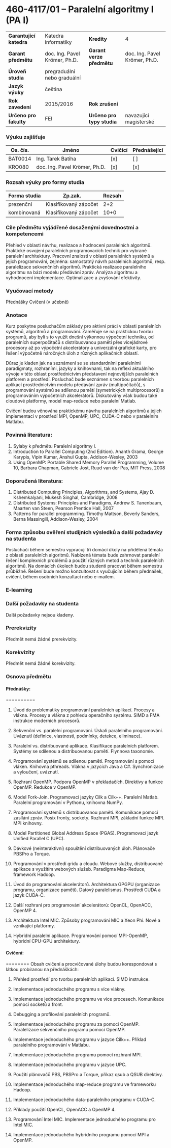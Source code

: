 # 460-4117/01 – Paralelní algoritmy I (PA I)   
| | | | | 
|-|-|-|-|
|**Garantující katedra**|Katedra informatiky| **Kredity**|	4 |    
|**Garant předmětu**|doc. Ing. Pavel Krömer, Ph.D.|**Garant verze předmětu**|	doc. Ing. Pavel Krömer, Ph.D. |   
|**Úroveň studia**| pregraduální nebo graduální  | | |  
|**Jazyk výuky** | čeština  | | |  
|**Rok zavedení**|2015/2016| **Rok zrušení**	  | |
|**Určeno pro fakulty** |	FEI| **Určeno pro typy studia**|	navazující magisterské |

### Výuku zajišťuje
  
|Os. čís.| Jméno             |	Cvičící|	Přednášející|  
|--------|-------------------|---------|----------------|
|BAT0014 | 	Ing. Tarek Batiha| [x]    | [ ]|
|KRO080| 	doc. Ing. Pavel Krömer, Ph.D.| [x]     | [x]|
  

### Rozsah výuky pro formy studia
|Forma studia|	Zp.zak.|Rozsah|
|------------|---------|------|
|prezenční| 	Klasifikovaný zápočet| 	2+2
|kombinovaná| 	Klasifikovaný zápočet| 	10+0

### Cíle předmětu vyjádřené dosaženými dovednostmi a kompetencemi
Přehled v oblasti návrhu, realizace a hodnocení paralelních algoritmů. Praktické osvojení paralelních programovacích technik pro vybrané paralelní architektury. Pracovní znalosti v oblasti paralelních systémů a jejich programování, zejména: samostatný návrh paralelních algoritmů, resp. paralelizace sekvenčních algoritmů. Praktická realizace paralelního algoritmu na bázi modelu předávání zpráv. Analýza algoritmu a vyhodnocení implementace. Optimalizace a zvyšování efektivity.

### Vyučovací metody
Přednášky
Cvičení (v učebně)  
### Anotace
Kurz poskytne posluchačům základy pro aktivní práci v oblasti paralelních systémů, algoritmů a programování. Zaměřuje se na praktickou tvorbu programů, aby byli s to využít dnešní výkonnou výpočetní techniku, od paralelních superpočítačů s distribuovanou pamětí přes vícejádrové procesory až po výpočetní akcelerátory a univerzální grafické karty, pro řešení výpočetně náročných úloh z různých aplikačních oblastí.
  
Důraz je kladen jak na seznámení se se standardními paralelními paradigmaty, rozhraními, jazyky a knihovnami, tak na reflexi aktuálního vývoje v této oblast prostřednictvím představení nejnovějších paralelních platforem a prostředí. Posluchač bude seznámen s tvorbou paralelních aplikací prostřednictvím modelu předávání zpráv (multipočítačů), s programování systémů se sdílenou pamětí (symetrických multiprocesorů) a programováním výpočetních akcelerátorů. Diskutovány však budou také cloudové platformy, model map-reduce nebo paralelní Matlab.
  
Cvičení budou věnována praktickému návrhu paralelních algoritmů a jejich implementaci v prostředí MPI, OpenMP, UPC, CUDA-C nebo v paralelním Matlabu.

### Povinná literatura:
1. Sylaby k předmětu Paralelní algoritmy I.
2. Introduction to Parallel Computing (2nd Edition). Ananth Grama, George Karypis, Vipin Kumar, Anshul Gupta, Addison-Wesley, 2003
3. Using OpenMP: Portable Shared Memory Parallel Programming, Volume 10, Barbara Chapman, Gabriele Jost, Ruud van der Pas, MIT Press, 2008

### Doporučená literatura:
1. Distributed Computing Principles, Algorithms, and Systems, Ajay D. Kshemkalyani, Mukesh Singhal, Cambridge, 2008
2. Distributed Systems: Principles and Paradigms, Andrew S. Tanenbaum, Maarten van Steen, Pearson Prentice Hall, 2007
3. Patterns for parallel programming. Timothy Mattson, Beverly Sanders, Berna Massingill, Addison-Wesley, 2004  
### Forma způsobu ověření studijních výsledků a další požadavky na studenta  
Posluchači během semestru vypracují tři domácí úkoly na přidělená témata z oblasti paralelních algoritmů. Nabízená témata bude zahrnovat paralelní řešení komplexních problémů a použití různých metod a technik paralelních algoritmů. Na domácích úkolech budou studenti pracovat během semestru průběžně. Řešení bude možno konzultovat s vyučujícím během přednášek, cvičení, během osobních konzultací nebo e-mailem.
### E-learning
### Další požadavky na studenta  
Další požadavky nejsou kladeny.  
### Prerekvizity  

Předmět nemá žádné prerekvizity.   
### Korekvizity

Předmět nemá žádné korekvizity.  
  
### Osnova předmětu  
#### Přednášky:
==========
1. Úvod do problematiky programování paralelních aplikací. Procesy a vlákna. Procesy a vlákna z pohledu operačního systému. SIMD a FMA instrukce moderních procesorů.

2. Sekvenční vs. paralelní programování. Úskalí paralelního programování. Uváznutí (definice, vlastnosti, podmínky, detekce, eliminace). 

3. Paralelní vs. distribuované aplikace. Klasifikace paralelních platforem. Systémy se sdílenou a distribuovanou pamětí. Flynnova taxonomie. 

4. Programování systémů se sdílenou pamětí. Programování s pomocí vláken. Knihovna pthreads. Vlákna v jazycích Java a C#. Synchronizace a vyloučení, uváznutí. 

5. Rozhraní OpenMP. Podpora OpenMP v překladačích. Direktivy a funkce OpenMP. Redukce v OpenMP. 

6. Model Fork-Join. Programovací jazyky Cilk a Cilk++. Paralelní Matlab. Paralelní programování v Pythonu, knihovna NumPy.

7. Programování systémů s distribuovanou pamětí. Komunikace pomocí zasílání zpráv. Posix fronty, sockety. Rozhraní MPI, základní funkce MPI. MPI knihovny. 

8. Model Partitioned Global Address Space (PGAS). Programovací jazyk Unified Parallel C (UPC). 

9. Dávkové (neinteraktivní) spouštění distribuovaných úloh. Plánovače PBSPro a Torque.

10. Programování  v prostředí gridu a cloudu. Webové služby, distribuované aplikace s využitím webových služeb. Paradigma Map-Reduce, framework Hadoop.

11. Úvod do programování akcelerátorů. Architektura GPGPU (organizace programu, organizace paměti). Datový paralelismus. Prostředí  CUDA a jazyk CUDA-C. 

12. Další rozhraní pro programování akcelerátorú: OpenCL, OpenACC, OpenMP 4.

13. Architektura Intel MIC. Způsoby programování MIC a Xeon Phi. Nové a vznikající platformy. 

14. Hybridní paralelní aplikace. Programování pomocí MPI-OpenMP, hybridní CPU-GPU architektury.

#### Cvičení:
========
Obsah cvičení a procvičované úlohy budou korespondovat s látkou probíranou na přednáškách:

1. Přehled prostředí pro tvorbu paralelních aplikací. SIMD instrukce.

2. Implementace jednoduchého programu s více vlákny.

3. Implementace jednoduchého programu ve více procesech. Komunikace pomocí socketů a front.

4. Debugging a profilování paralelních programů.

5. Implementace jednoduchého programu za pomoci OpenMP. Paralelizace sekvenčního programu pomocí OpenMP.

6. Implementace jednoduchého programu v jazyce Cilk++. Příklad paralelního programování v Matlabu.

7. Implementace jednoduchého programu pomocí rozhraní MPI. 

8. Implementace jednoduchého programu v jazyce UPC.

9. Použití plánovačů PBS, PBSPro a Torque, příkaz qsub a QSUB direktivy.

10. Implementace jednoduchého map-reduce programu ve frameworku Hadoop.

11. Implementace jednoduchého data-paralelního programu v CUDA-C.

12. Příklady použití OpenCL, OpenACC a OpenMP 4.

13. Programování Intel MIC. Implementace jednoduchého programu pro Intel MIC.

14. Implementace jednoduchého hybridního programu pomocí MPI a OpenMP. 
